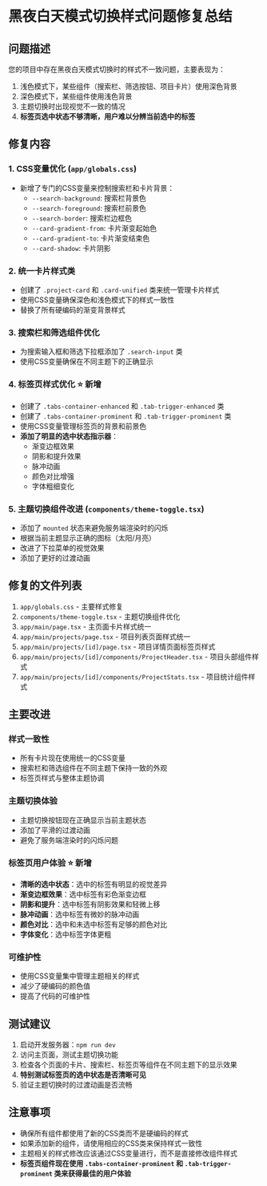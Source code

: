 # 黑夜白天模式切换样式问题修复总结

## 问题描述

您的项目中存在黑夜白天模式切换时的样式不一致问题，主要表现为：

1. 浅色模式下，某些组件（搜索栏、筛选按钮、项目卡片）使用深色背景
2. 深色模式下，某些组件使用浅色背景
3. 主题切换时出现视觉不一致的情况
4. **标签页选中状态不够清晰，用户难以分辨当前选中的标签**

## 修复内容

### 1. CSS变量优化 (`app/globals.css`)

- 新增了专门的CSS变量来控制搜索栏和卡片背景：
  - `--search-background`: 搜索栏背景色
  - `--search-foreground`: 搜索栏前景色
  - `--search-border`: 搜索栏边框色
  - `--card-gradient-from`: 卡片渐变起始色
  - `--card-gradient-to`: 卡片渐变结束色
  - `--card-shadow`: 卡片阴影

### 2. 统一卡片样式类

- 创建了 `.project-card` 和 `.card-unified` 类来统一管理卡片样式
- 使用CSS变量确保深色和浅色模式下的样式一致性
- 替换了所有硬编码的渐变背景样式

### 3. 搜索栏和筛选组件优化

- 为搜索输入框和筛选下拉框添加了 `.search-input` 类
- 使用CSS变量确保在不同主题下的正确显示

### 4. 标签页样式优化 ⭐ **新增**

- 创建了 `.tabs-container-enhanced` 和 `.tab-trigger-enhanced` 类
- 创建了 `.tabs-container-prominent` 和 `.tab-trigger-prominent` 类
- 使用CSS变量管理标签页的背景和前景色
- **添加了明显的选中状态指示器**：
  - 渐变边框效果
  - 阴影和提升效果
  - 脉冲动画
  - 颜色对比增强
  - 字体粗细变化

### 5. 主题切换组件改进 (`components/theme-toggle.tsx`)

- 添加了 `mounted` 状态来避免服务端渲染时的闪烁
- 根据当前主题显示正确的图标（太阳/月亮）
- 改进了下拉菜单的视觉效果
- 添加了更好的过渡动画

## 修复的文件列表

1. `app/globals.css` - 主要样式修复
2. `components/theme-toggle.tsx` - 主题切换组件优化
3. `app/main/page.tsx` - 主页面卡片样式统一
4. `app/main/projects/page.tsx` - 项目列表页面样式统一
5. `app/main/projects/[id]/page.tsx` - 项目详情页面标签页样式
6. `app/main/projects/[id]/components/ProjectHeader.tsx` - 项目头部组件样式
7. `app/main/projects/[id]/components/ProjectStats.tsx` - 项目统计组件样式

## 主要改进

### 样式一致性

- 所有卡片现在使用统一的CSS变量
- 搜索栏和筛选组件在不同主题下保持一致的外观
- 标签页样式与整体主题协调

### 主题切换体验

- 主题切换按钮现在正确显示当前主题状态
- 添加了平滑的过渡动画
- 避免了服务端渲染时的闪烁问题

### 标签页用户体验 ⭐ **新增**

- **清晰的选中状态**：选中的标签有明显的视觉差异
- **渐变边框效果**：选中标签有彩色渐变边框
- **阴影和提升**：选中标签有阴影效果和轻微上移
- **脉冲动画**：选中标签有微妙的脉冲动画
- **颜色对比**：选中和未选中标签有足够的颜色对比
- **字体变化**：选中标签字体更粗

### 可维护性

- 使用CSS变量集中管理主题相关的样式
- 减少了硬编码的颜色值
- 提高了代码的可维护性

## 测试建议

1. 启动开发服务器：`npm run dev`
2. 访问主页面，测试主题切换功能
3. 检查各个页面的卡片、搜索栏、标签页等组件在不同主题下的显示效果
4. **特别测试标签页的选中状态是否清晰可见**
5. 验证主题切换时的过渡动画是否流畅

## 注意事项

- 确保所有组件都使用了新的CSS类而不是硬编码的样式
- 如果添加新的组件，请使用相应的CSS类来保持样式一致性
- 主题相关的样式修改应该通过CSS变量进行，而不是直接修改组件样式
- **标签页组件现在使用 `.tabs-container-prominent` 和 `.tab-trigger-prominent` 类来获得最佳的用户体验**

